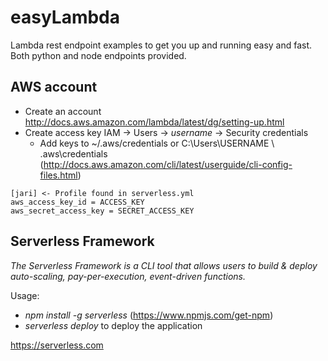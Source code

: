 # easyLambda

Lambda rest endpoint examples to get you up and running easy and fast. Both python and node endpoints provided.

## AWS account

- Create an account http://docs.aws.amazon.com/lambda/latest/dg/setting-up.html
- Create access key IAM -> Users -> *username* -> Security credentials
    - Add keys to ~/.aws/credentials or C:\Users\USERNAME \ .aws\credentials (http://docs.aws.amazon.com/cli/latest/userguide/cli-config-files.html)


```
[jari] <- Profile found in serverless.yml
aws_access_key_id = ACCESS_KEY
aws_secret_access_key = SECRET_ACCESS_KEY
```

## Serverless Framework

*The Serverless Framework is a CLI tool that allows users to build & deploy auto-scaling, pay-per-execution, event-driven functions.*

Usage:
- *npm install -g serverless* (https://www.npmjs.com/get-npm)
- *serverless deploy* to deploy the application

https://serverless.com

